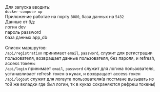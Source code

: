 Для запуска вводить:<br>
`docker-compose up`<br>
Приложение работае на порту `8080`, база данных на `5432`<br>
Данные от бд:<br>
логин dev<br>
пароль password<br>
база данных app_db<br>
<br>
Список маршрутов:<br>
`/api/registration` принимает `email`, `password`, служит для регистрации пользователя, 
возвращает данные пользователя, без пароля, и refresh, access токены<br>
`/api/login` принимает `email`, `password` служит для логина пользователя, устанавливает 
refresh токен в куках, и возвращает access токен<br>
`/api/logout` служит для логаута пользователя(в постмане вызывать из той же 
вкладки где был логин, тк в куках сохраняются рефреш токены)<br>
